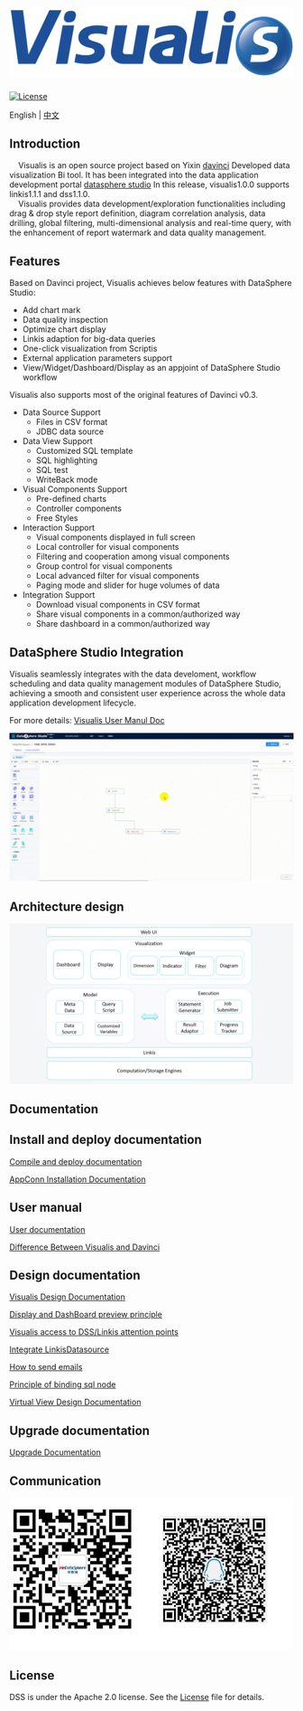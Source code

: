 ![DSS](images/visualis.png)
====

[![License](https://img.shields.io/badge/license-Apache%202-4EB1BA.svg)](https://www.apache.org/licenses/LICENSE-2.0.html)

English | [中文](README-CH.md)

## Introduction

&nbsp;&nbsp;&nbsp;&nbsp;Visualis is an open source project based on Yixin [davinci](https://github.com/edp963/davinci) Developed data visualization Bi tool. It has been integrated into the data application development portal [datasphere studio](https://github.com/WeBankFinTech/DataSphereStudio) In this release, visualis1.0.0 supports linkis1.1.1 and dss1.1.0.  
&nbsp;&nbsp;&nbsp;&nbsp;Visualis provides data development/exploration functionalities including drag & drop style report definition, diagram correlation analysis, data drilling, global filtering, multi-dimensional analysis and real-time query, with the enhancement of report watermark and data quality management.

## Features

Based on Davinci project, Visualis achieves below features with DataSphere Studio:
* Add chart mark
* Data quality inspection
* Optimize chart display
* Linkis adaption for big-data queries
* One-click visualization from Scriptis
* External application parameters support
* View/Widget/Dashboard/Display as an appjoint of DataSphere Studio workflow

Visualis also supports most of the original features of Davinci v0.3.
* Data Source Support
  * Files in CSV format
  * JDBC data source
* Data View Support
  * Customized SQL template
  * SQL highlighting
  * SQL test
  * WriteBack mode
* Visual Components Support
  * Pre-defined charts
  * Controller components
  * Free Styles
* Interaction Support
  * Visual components displayed in full screen
  * Local controller for visual components
  * Filtering and cooperation among visual components
  * Group control for visual components
  * Local advanced filter for visual components
  * Paging mode and slider for huge volumes of data
* Integration Support
  * Download visual components in CSV format
  * Share visual components in a common/authorized way
  * Share dashboard in a common/authorized way


## DataSphere Studio Integration
Visualis seamlessly integrates with the data develoment, workflow scheduling and data quality management modules of DataSphere Studio, achieving a smooth and consistent user experience across the whole data application development lifecycle.

For more details: [Visualis User Manul Doc](./visualis_docs/en_US/Visualis_user_manul_en.md)

![Visualis](images/visualis_workflow.gif)


## Architecture design

![Viusalis Architecture](images/architecture.png)

## Documentation

## Install and deploy documentation
[Compile and deploy documentation](visualis_docs/en_US/Visualis_deploy_doc_en.md)

[AppConn Installation Documentation](visualis_docs/en_US/Visualis_appconn_install_en.md)

## User manual
[User documentation](visualis_docs/en_US/Visualis_user_manul_en.md)

[Difference Between Visualis and Davinci](visualis_docs/en_US/Visualis_Davinci_difference_en.md)

## Design documentation
[Visualis Design Documentation](visualis_docs/en_US/Visualis_design_en.md)

[Display and DashBoard preview principle](visualis_docs/en_US/Visualis_display_dashboard_privew_en.md)

[Visualis access to DSS/Linkis attention points](visualis_docs/en_US/Visualis_dss_integration_en.md)

[Integrate LinkisDatasource](visualis_docs/en_US/Visualis_linkisdatasource_en.md)

[How to send emails](visualis_docs/en_US/Visualis_sendemail_en.md)

[Principle of binding sql node](visualis_docs/en_US/Visualis_sql_databind_en.md)

[Virtual View Design Documentation](visualis_docs/en_US/Visualis_visual_doc_en.md)

## Upgrade documentation
[Upgrade Documentation](visualis_docs/en_US/visualis_update_en.md)

## Communication

![communication](images/communication.png)

## License

DSS is under the Apache 2.0 license. See the [License](LICENSE) file for details.

